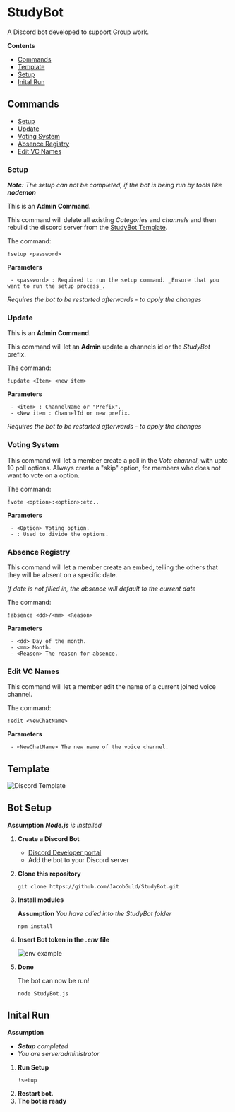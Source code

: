 # StudyBot
A Discord bot developed to support Group work.

**Contents**
- [Commands](#Commands)
- [Template](#Template)
- [Setup](#Bot-Setup)
- [Inital Run](#Initial-Run)

## Commands
- [Setup](#Setup)
- [Update](#Update) 
- [Voting System](#Voting-System)
- [Absence Registry](#Absence-Registry)
- [Edit VC Names](#Edit-VC-Name)

### Setup

   _**Note:**_ _The setup can not be completed, if the bot is being run by tools like **nodemon**_

   This is an **Admin Command**. 
   
   This command will delete all existing _Categories_ and _channels_ and then rebuild the discord server from the [StudyBot Template](#Template).
   
   The command:
   ```
   !setup <password>
   ```
   **Parameters**
   
     - <password> : Required to run the setup command. _Ensure that you want to run the setup process_.
   
   *_Requires the bot to be restarted afterwards - to apply the changes_*   
   
### Update
   
   This is an **Admin Command**.
   
   This command will let an **Admin** update a channels id or the _StudyBot_ prefix.
   
   The command:
   ```
   !update <Item> <new item>
   ```
   **Parameters**
   
     - <item> : ChannelName or "Prefix".
     - <New item : ChannelId or new prefix.
   
   
   *_Requires the bot to be restarted afterwards - to apply the changes_*  
   
### Voting System
   
   This command will let a member create a poll in the _Vote channel_, with upto 10 poll options. 
   Always create a "skip" option, for members who does not want to vote on a option.
   
   The command:
   ```
   !vote <option>:<option>:etc..
   ```
   **Parameters**
   
     - <Option> Voting option.
     - : Used to divide the options.
   

### Absence Registry

   This command will let a member create an embed, telling the others that they will be absent on a specific date. 
   
   _If date is not filled in, the absence will default to the current date_
   
   The command:
   ```
   !absence <dd>/<mm> <Reason>
   ```
   **Parameters**
  
     - <dd> Day of the month.
     - <mm> Month.
     - <Reason> The reason for absence.
   

### Edit VC Names

   This command will let a member edit the name of a current joined voice channel.
   
   The command:
   ```
   !edit <NewChatName>
   ```
   **Parameters**
  
     - <NewChatName> The new name of the voice channel.
   

## Template

![Discord Template](https://user-images.githubusercontent.com/45423701/138615911-837b9d5c-e0af-4dee-b43c-8ecc5808c6bd.PNG)

## Bot Setup
   **Assumption** _**Node.js**_ _is installed_
   
1. **Create a Discord Bot** 
   - [Discord Developer portal](https://discord.com/developers/docs/intro)
   - Add the bot to your Discord server
   
2. **Clone this repository**
   ```
   git clone https://github.com/JacobGuld/StudyBot.git
   ```
3. **Install modules**

   **Assumption** _You have cd´ed into the StudyBot folder_
   
   ```
   npm install
   ```
4. **Insert Bot token in the _.env_ file**
   
     
   ![env example](https://user-images.githubusercontent.com/45423701/138616343-76f6ddea-f377-454c-9235-dd31ac49de6e.PNG)
   
5. **Done**

   The bot can now be run!
   ```
   node StudyBot.js
   ```
## Inital Run
    
   **Assumption** 
   - _**Setup** completed_
   - _You are serveradministrator_
   
1. **Run Setup**
   ```
   !setup
   ```
2. **Restart bot.**
3. **The bot is ready**
   

